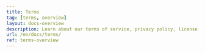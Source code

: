 ```yaml
---
title: Terms
tag: [terms, overview]
layout: docs-overview
description: Learn about our terms of service, privacy policy, license, usage restrictions and other terms.
url: /en/docs/terms/
ref: terms-overview
---
```



